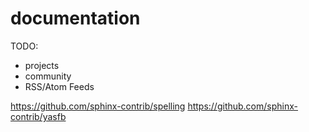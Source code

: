 # documentation

TODO: 
* projects
* community
* RSS/Atom Feeds

https://github.com/sphinx-contrib/spelling
https://github.com/sphinx-contrib/yasfb
